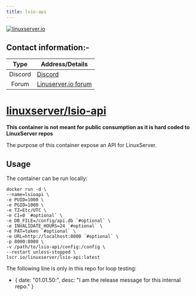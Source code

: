 ```yaml
---
title: lsio-api
---
```

<!-- DO NOT EDIT THIS FILE MANUALLY -->
<!-- Please read https://github.com/linuxserver/docker-lsio-api/blob/main/.github/CONTRIBUTING.md -->
[linuxserverurl]: https://linuxserver.io
[forumurl]: https://discourse.linuxserver.io
[huburl]: https://hub.docker.com/r/linuxserver/lsio-api/
[pipelineurl]: https://github.com/linuxserver/pipeline-triggers

[![linuxserver.io](https://raw.githubusercontent.com/linuxserver/docker-templates/master/linuxserver.io/img/linuxserver_medium.png?v=4&s=4000)][linuxserverurl]


## Contact information:-

| Type | Address/Details |
| :---: | --- |
| Discord | [Discord](https://discord.gg/linuxserver) |
| Forum | [Linuserver.io forum][forumurl] |

# [linuxserver/lsio-api][huburl]

**This container is not meant for public consumption as it is hard coded to LinuxServer repos**

The purpose of this container expose an API for LinuxServer.

## Usage

The container can be run locally:

```
docker run -d \
--name=lsioapi \
-e PUID=1000 \
-e PGID=1000 \
-e TZ=Etc/UTC \
-e CI=0 `#optional` \
-e DB_FILE=/config/api.db `#optional` \
-e INVALIDATE_HOURS=24 `#optional` \
-e PAT=token `#optional` \
-e URL=http://localhost:8000 `#optional` \
-p 8000:8000 \
-v /path/to/lsio-api/config:/config \
--restart unless-stopped \
lscr.io/linuxserver/lsio-api:latest
```

The following line is only in this repo for loop testing:

- { date: "01.01.50:", desc: "I am the release message for this internal repo." }

